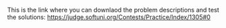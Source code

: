 This is the link where you can downlaod the problem descriptions and test the solutions:
https://judge.softuni.org/Contests/Practice/Index/1305#0

